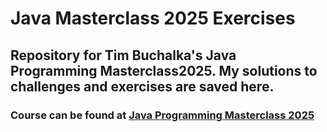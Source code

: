 # Java Masterclass 2025 Exercises

## Repository for Tim Buchalka's Java Programming Masterclass2025. My solutions to challenges and exercises are saved here.

### Course can be found at [Java Programming Masterclass 2025](https://www.udemy.com/course/java-the-complete-java-developer-course/)